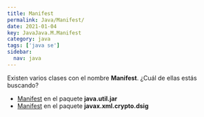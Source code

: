 ```yaml
---
title: Manifest
permalink: Java/Manifest/
date: 2021-01-04
key: JavaJava.M.Manifest
category: java
tags: ['java se']
sidebar: 
  nav: java
---
```


Existen varios clases con el nombre **Manifest**. ¿Cuál de ellas estás buscando?
<ul>
<li><a href="/Java/Manifest-java-util-jar/">Manifest</a> en el paquete <strong>java.util.jar</strong></li>
<li><a href="/Java/Manifest-javax-xml-crypto-dsig/">Manifest</a> en el paquete <strong>javax.xml.crypto.dsig</strong></li>
<ul>
